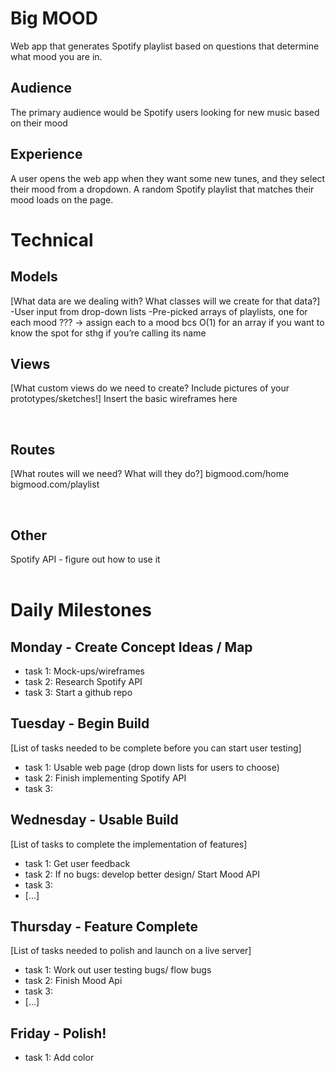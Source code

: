 # Big MOOD
Web app that generates Spotify playlist based on questions that determine what mood you are in.
​
## Audience
The primary audience would be Spotify users looking for new music based on their mood
​
## Experience
A user opens the web app when they want some new tunes, and they select their mood from a dropdown. A random Spotify playlist that matches their mood loads on the page.
​
# Technical
## Models
[What data are we dealing with? What classes will we create for that data?]
-User input from drop-down lists
-Pre-picked arrays of playlists, one for each mood ??? -> assign each to a mood bcs O(1) for an array if you want to know the spot for sthg if you’re calling its name
​
## Views
[What custom views do we need to create? Include pictures of your prototypes/sketches!]
Insert the basic wireframes here


​
## Routes
[What routes will we need? What will they do?]
bigmood.com/home
bigmood.com/playlist

​
## Other
Spotify API - figure out how to use it 	
​
# Daily Milestones
## Monday - Create Concept Ideas / Map
- task 1: Mock-ups/wireframes
- task 2: Research Spotify API
- task 3: Start a github repo
## Tuesday - Begin Build
[List of tasks needed to be complete before you can start user testing]
- task 1: Usable web page (drop down lists for users to choose)
- task 2: Finish implementing Spotify API
- task 3:
​
## Wednesday - Usable Build
[List of tasks to complete the implementation of features]
- task 1: Get user feedback
- task 2: If no bugs: develop better design/ Start Mood API
- task 3:
- [...]
​
## Thursday - Feature Complete
[List of tasks needed to polish and launch on a live server]
- task 1: Work out user testing bugs/ flow bugs
- task 2: Finish Mood Api
- task 3:
- [...]
## Friday - Polish!
- task 1: Add color
